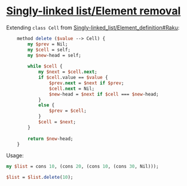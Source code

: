 [1]: https://rosettacode.org/wiki/Singly-linked_list/Element_removal

# [Singly-linked list/Element removal][1]





Extending `class Cell` from [Singly-linked_list/Element_definition#Raku](https://rosettacode.org/wiki/Singly-linked_list/Element_definition#Raku):

```perl
    method delete ($value --> Cell) {
        my $prev = Nil;
        my $cell = self;
        my $new-head = self;
        
        while $cell {
            my $next = $cell.next;
            if $cell.value == $value {
                $prev.next = $next if $prev;
                $cell.next = Nil;
                $new-head = $next if $cell === $new-head;
            }
            else {
                $prev = $cell;
            }
            $cell = $next;
        }
        
        return $new-head;
    }
```


Usage:

```perl
my $list = cons 10, (cons 20, (cons 10, (cons 30, Nil)));

$list = $list.delete(10);
```
